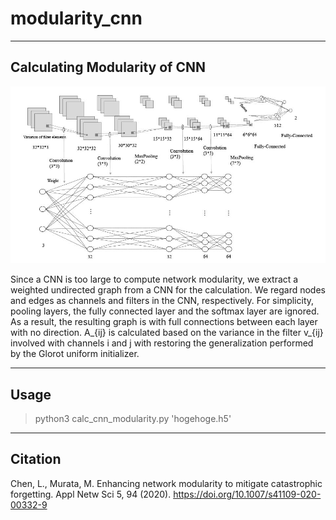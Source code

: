 # modularity_cnn
------------------------------
Calculating Modularity of CNN
------------------------------

![image](https://github.com/luchen-cn/modularity_cnn/blob/main/cnn_convert.jpg?rqw=true)


Since a CNN is too large to compute network modularity, we extract a weighted undirected graph from a CNN for the calculation.
We regard nodes and edges as channels and filters in the CNN, respectively. For simplicity, pooling layers, the fully connected layer and the softmax layer are ignored. As a result, the resulting graph is with full connections between each layer with no direction. A_{ij} is calculated based on the variance in the filter v_{ij} involved with channels i and j with restoring the generalization performed by the Glorot uniform initializer.

------
Usage
------

> python3 calc_cnn_modularity.py 'hogehoge.h5'

---------
Citation
---------

Chen, L., Murata, M. Enhancing network modularity to mitigate catastrophic forgetting. Appl Netw Sci 5, 94 (2020). https://doi.org/10.1007/s41109-020-00332-9


